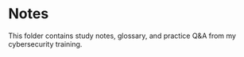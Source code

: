 # Notes
This folder contains study notes, glossary, and practice Q&A from my cybersecurity training.
